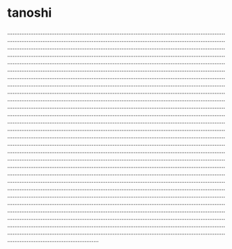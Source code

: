 # tanoshi

....................................................................................................................................................................................................................................................................................................................................................................................................................................................................................................................................................................................................................................................................................................................................................................................................................................................................................................................................................................................................................................................................................................................................................................................................................................................................................................................................................................................................................................................................................................................................................................................................................................................................................................................................................................................................................................................................................................................................................................................................................................................................................................................................................................................................................................................................................................................................................................................................................................................................................................................................................................................................................................................................................................................................................................................................................................................................................................................................................................................................................................................................................................................................................................................................................................................................................................................................................................................................................................................................................................................................................................................................................................................................